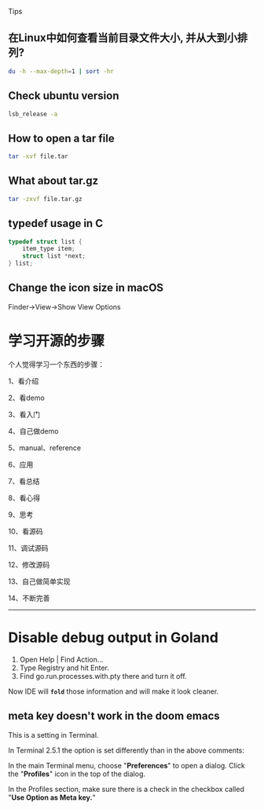 Tips



## 在Linux中如何查看当前目录文件大小, 并从大到小排列?

```bash
du -h --max-depth=1 | sort -hr
```

## Check ubuntu version



```bash
lsb_release -a
```





## How to open a tar file

```bash
tar -xvf file.tar
```



##  What about tar.gz

```bash
tar -zxvf file.tar.gz
```



## typedef usage in C

```c
typedef struct list {
  	item_type item;
  	struct list *next;
} list;
```



## Change the icon size in macOS



Finder->View->Show View Options



# 学习开源的步骤

个人觉得学习一个东西的步骤： 

1、看介绍 

2、看demo 

3、看入门 

4、自己做demo 

5、manual、reference

 6、应用 

7、看总结 

8、看心得 

9、思考 

10、看源码 

11、调试源码 

12、修改源码 

13、自己做简单实现 

14、不断完善

---

# Disable debug output in Goland

1. Open Help | Find Action...
2. Type Registry and hit Enter.
3. Find go.run.processes.with.pty there and turn it off.

Now IDE will **`fold`** those information and will make it look cleaner.



## meta key doesn't work in the doom emacs

This is a setting in Terminal.

In Terminal 2.5.1 the option is set differently than in the above comments:

In the main Terminal menu, choose "**Preferences**" to open a dialog. Click the "**Profiles**" icon in the top of the dialog.

In the Profiles section, make sure there is a check in the checkbox called "**Use Option as Meta key.**"